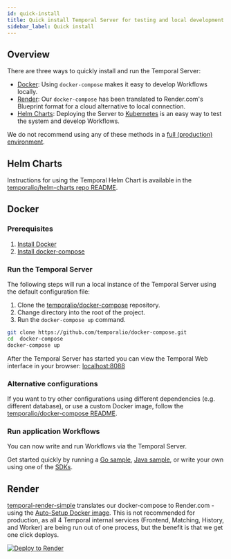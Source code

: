 ```yaml
---
id: quick-install
title: Quick install Temporal Server for testing and local development
sidebar_label: Quick install
---
```


## Overview

There are three ways to quickly install and run the Temporal Server:

- [Docker](#docker): Using `docker-compose` makes it easy to develop Workflows locally.
- [Render](#render): Our `docker-compose` has been translated to Render.com's Blueprint format for a cloud alternative to local connection.
- [Helm Charts](#helm-charts): Deploying the Server to [Kubernetes](https://kubernetes.io/) is an easy way to test the system and develop Workflows.

We do not recommend using any of these methods in a [full (production) environment](/docs/server/production-deployment).

## Helm Charts

Instructions for using the Temporal Helm Chart is available in the [temporalio/helm-charts repo README](https://github.com/temporalio/helm-charts).

## Docker

### Prerequisites

1. [Install Docker](https://docs.docker.com/engine/install)
2. [Install docker-compose](https://docs.docker.com/compose/install)

### Run the Temporal Server

The following steps will run a local instance of the Temporal Server using the default configuration file:

1. Clone the [temporalio/docker-compose](https://github.com/temporalio/docker-compose) repository.
2. Change directory into the root of the project.
3. Run the `docker-compose up` command.

```bash
git clone https://github.com/temporalio/docker-compose.git
cd  docker-compose
docker-compose up
```

After the Temporal Server has started you can view the Temporal Web interface in your browser: [localhost:8088](http://localhost:8088/)

### Alternative configurations

If you want to try other configurations using different dependencies (e.g. different database), or use a custom Docker image, follow the [temporalio/docker-compose README](https://github.com/temporalio/docker-compose/blob/main/README.md).

### Run application Workflows

You can now write and run Workflows via the Temporal Server.

Get started quickly by running a [Go sample](https://github.com/temporalio/samples-go), [Java sample](https://github.com/temporalio/samples-java), or write your own using one of the [SDKs](/application-development).

## Render

[temporal-render-simple](https://github.com/temporalio/temporal-render-simple) translates our docker-compose to Render.com - using the [Auto-Setup Docker image](https://docs.temporal.io/blog/auto-setup). This is not recommended for production, as all 4 Temporal internal services (Frontend, Matching, History, and Worker) are being run out of one process, but the benefit is that we get one click deploys.

[![Deploy to Render](http://render.com/images/deploy-to-render-button.svg)](https://render.com/deploy)
